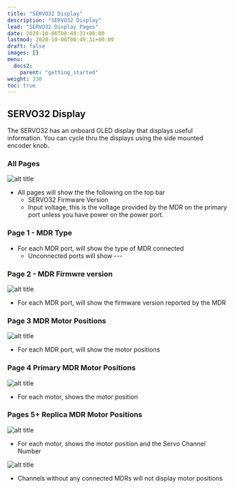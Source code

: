 ```yaml
---
title: "SERVO32 Display"
description: "SERVO32 Display"
lead: "SERVO32 Display Pages"
date: 2020-10-06T08:49:31+00:00
lastmod: 2020-10-06T08:49:31+00:00
draft: false
images: []
menu:
  docs2:
    parent: "getting_started"
weight: 330
toc: true
---
```


## SERVO32 Display

The SERVO32 has an onboard OLED display that displays useful information. You can cycle thru the displays using the side mounted encoder knob.

### All Pages

<img src="/images/s32/displaypg01.png" title="SERVO32 Display page 1" alt="alt title"/>

- All pages will show the the following on the top bar
  - SERVO32 Firmware Version
  - Input voltage, this is the voltage provided by the MDR on the primary port unless you have power on the power port.

### Page 1 - MDR Type

- For each MDR port, will show the type of MDR connected
  - Unconnected ports will show ---

### Page 2 - MDR Firmwre version

<img src="/images/s32/displaypg02.png" title="SERVO32 Display page 2" alt="alt title"/>

- For each MDR port, will show the firmware version reported by the MDR

### Page 3 MDR Motor Positions

<img src="/images/s32/displaypg03.png" title="SERVO32 Display page 3" alt="alt title"/>

- For each MDR port, will show the motor positions

### Page 4 Primary MDR Motor Positions

<img src="/images/s32/displaypg04.png" title="SERVO32 Display page 4" alt="alt title"/>

- For each motor, shows the motor position

### Pages 5+ Replica MDR Motor Positions

<img src="/images/s32/displaypg05.png" title="SERVO32 Display page 5+ Connected" alt="alt title"/>

- For each motor, shows the motor position and the Servo Channel Number

<img src="/images/s32/displaypg06.png" title="SERVO32 Display page 5+ Unconnected" alt="alt title"/>

- Channels without any connected MDRs will not display motor positions
